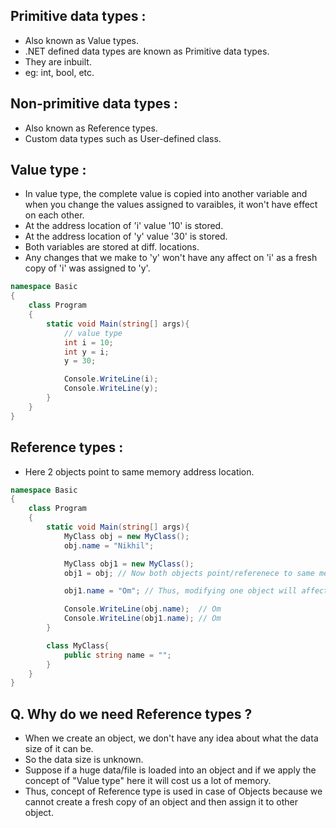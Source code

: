 ## Primitive data types  : 

- Also known as Value types.
- .NET defined data types are known as Primitive data types.
- They are inbuilt.
- eg: int, bool, etc.

## Non-primitive data types : 

- Also known as Reference types.
- Custom data types such as User-defined class.

## Value type :

- In value type, the complete value is copied into another variable and when you change the values assigned to varaibles, it won't have effect on each other.
- At the address location of 'i' value '10' is stored.
- At the address location of 'y' value '30' is stored.
- Both variables are stored at diff. locations.
- Any changes that we make to 'y' won't have any affect on 'i' as a fresh copy of 'i' was assigned to 'y'.
  
```csharp
namespace Basic
{
    class Program
    {
        static void Main(string[] args){
            // value type 
            int i = 10;
            int y = i;
            y = 30;

            Console.WriteLine(i);
            Console.WriteLine(y);
        }
    }
}
```

## Reference types :

- Here 2 objects point to same memory address location.

```csharp
namespace Basic
{
    class Program
    {
        static void Main(string[] args){
            MyClass obj = new MyClass();
            obj.name = "Nikhil";

            MyClass obj1 = new MyClass();
            obj1 = obj; // Now both objects point/referenece to same memory address

            obj1.name = "Om"; // Thus, modifying one object will affect the other object also.

            Console.WriteLine(obj.name);  // Om
            Console.WriteLine(obj1.name); // Om
        }

        class MyClass{
            public string name = "";
        }
    }
}
```

## Q. Why do we need Reference types ?

- When we create an object, we don't have any idea about what the data size of it can be.
- So the data size is unknown.
- Suppose if a huge data/file is loaded into an object and if we apply the concept of "Value type" here it will cost us a lot of memory.
- Thus, concept of Reference type is used in case of Objects because we cannot create a fresh copy of an object and then assign it to other object.
